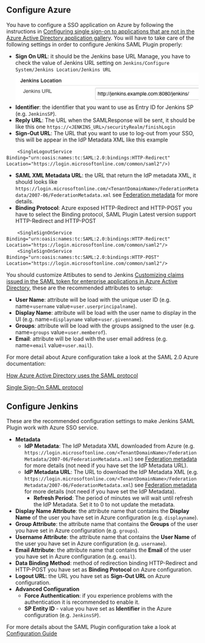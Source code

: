 ## Configure Azure

You have to configure a SSO application on Azure by following the instructions in [Configuring single sign-on to applications that are not in the Azure Active Directory application gallery](https://docs.microsoft.com/en-us/azure/active-directory/active-directory-saas-custom-apps). You will have to take care of the following settings in order to configure Jenkins SAML Plugin properly:

* **Sign On URL**: it should be the Jenkins base URL Manage, you have to check the value of Jenkins URL setting on `Jenkins/Configure System/Jenkins Location/Jenkins URL`
![Manage Jenkins/Configure System/Jenkins Location/Jenkins URL](images/JenkinsURL.png)
* **Identifier**: the identifier that you want to use as Entry ID for Jenkins SP (e.g. `JenkinsSP`).
* **Reply URL**: The URL when the SAMLResponse will be sent, it should be like this one `https://<JENKINS_URL>/securityRealm/finishLogin`
* **Sign-Out URL**: The URL that you want to use to log-out from your SSO, this will be appear in the IdP Metadata XML like this example
```
    <SingleLogoutService Binding="urn:oasis:names:tc:SAML:2.0:bindings:HTTP-Redirect" Location="https://login.microsoftonline.com/common/saml2"/>)
```
* **SAML XML Metadata URL**: the URL that return the IdP metadata XML, it should looks like `https://login.microsoftonline.com/<TenantDomainName>/FederationMetadata/2007-06/FederationMetadata.xml` see [Federation metadata](https://docs.microsoft.com/en-us/azure/active-directory/develop/active-directory-federation-metadata) for more details.
* **Binding Protocol**: Azure exposed HTTP-Redirect and HTTP-POST you have to select the Binding protocol, SAML Plugin Latest version support HTTP-Redirect and HTTP-POST
```
    <SingleSignOnService Binding="urn:oasis:names:tc:SAML:2.0:bindings:HTTP-Redirect" Location="https://login.microsoftonline.com/common/saml2"/>
    <SingleSignOnService Binding="urn:oasis:names:tc:SAML:2.0:bindings:HTTP-POST" Location="https://login.microsoftonline.com/common/saml2"/>
```

You should customize Attibutes to send to Jenkins [Customizing claims issued in the SAML token for enterprise applications in Azure Active Directory](https://docs.microsoft.com/en-us/azure/active-directory/develop/active-directory-saml-claims-customization), these are the recommended attributes to setup:
* **User Name**: attribute will be load with the unique user ID (e.g. name=`username` value=`user.userprincipalname`).
* **Display Name**: attribute will be load with the user name to display in the UI (e.g. name=`displayname` value=`user.givenname`).
* **Groups**: attribute will be load with the groups assigned to the user (e.g. name=`groups` value=`user.memberof`).
* **Email**: attribute will be load with the user email address (e.g. name=`email` value=`user.mail`).

For more detail about Azure configuration take a look at the SAML 2.0 Azure documentation:

[How Azure Active Directory uses the SAML protocol](https://docs.microsoft.com/en-us/azure/active-directory/develop/active-directory-saml-protocol-reference)

[Single Sign-On SAML protocol](https://docs.microsoft.com/en-us/azure/active-directory/develop/active-directory-single-sign-on-protocol-reference)

## Configure Jenkins

These are the recommended configuration settings to make Jenkins SAML Plugin work with Azure SSO service.

* **Metadata**
  * **IdP Metadata**: The IdP Metadata XML downloaded from Azure (e.g. `https://login.microsoftonline.com/<TenantDomainName>/FederationMetadata/2007-06/FederationMetadata.xml`) see [Federation metadata](https://docs.microsoft.com/en-us/azure/active-directory/develop/active-directory-federation-metadata) for more details (not need if you have set the IdP Metadata URL).
  * **IdP Metadata URL**: The URL to download the IdP Metadata XML (e.g. `https://login.microsoftonline.com/<TenantDomainName>/FederationMetadata/2007-06/FederationMetadata.xml`) see [Federation metadata](https://docs.microsoft.com/en-us/azure/active-directory/develop/active-directory-federation-metadata) for more details (not need if you have set the IdP Metadata).
    * **Refresh Period**: The period of minutes we will wait until refresh the IdP Metadata. Set it to 0 to not update the metadata.
* **Display Name Attribute**: the attribute name that contains the **Display Name** of the user you have set in Azure configuration (e.g. `displayname`).
* **Group Attribute**: the attribute name that contains the **Groups** of the user you have set in Azure configuration (e.g. `groups`).
* **Username Attribute**: the attribute name that contains the **User Name** of the user you have set in Azure configuration (e.g. `username`).
* **Email Attribute**: the attribute name that contains the **Email** of the user you have set in Azure configuration (e.g. `email`).
* **Data Binding Method**: method of redirection binding HTTP-Redirect and HTTP-POST you have set as **Binding Protocol** on Azure configuration.
* **Logout URL**: the URL you have set as **Sign-Out URL** on Azure configuration.
* **Advanced Configuration**
  * **Force Authentication**: if you experience problems with the authentication it is recommended to enable it.
  * **SP Entity ID** - value you have set as **Identifier** in the Azure configuration (e.g. `JenkinsSP`).
  
For more details about the SAML Plugin configuration take a look at [Configuration Guide](CONFIGURE.md)
